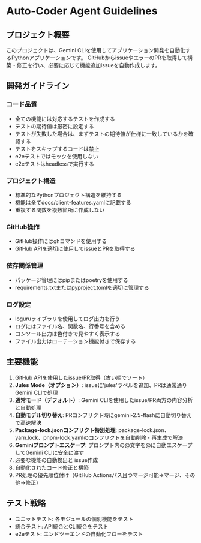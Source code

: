 # Auto-Coder Agent Guidelines

## プロジェクト概要
このプロジェクトは、Gemini CLIを使用してアプリケーション開発を自動化するPythonアプリケーションです。
GitHubからissueやエラーのPRを取得して構築・修正を行い、必要に応じて機能追加issueを自動作成します。

## 開発ガイドライン

### コード品質
- 全ての機能には対応するテストを作成する
- テストの期待値は厳密に設定する
- テストが失敗した場合は、まずテストの期待値が仕様に一致しているかを確認する
- テストをスキップするコードは禁止
- e2eテストではモックを使用しない
- e2eテストはheadlessで実行する

### プロジェクト構造
- 標準的なPythonプロジェクト構造を維持する
- 機能は全てdocs/client-features.yamlに記載する
- 重複する関数を複数箇所に作成しない

### GitHub操作
- GitHub操作にはghコマンドを使用する
- GitHub APIを適切に使用してissueとPRを取得する

### 依存関係管理
- パッケージ管理にはpipまたはpoetryを使用する
- requirements.txtまたはpyproject.tomlを適切に管理する

### ログ設定
- loguruライブラリを使用してログ出力を行う
- ログにはファイル名、関数名、行番号を含める
- コンソール出力は色付きで見やすく表示する
- ファイル出力はローテーション機能付きで保存する

## 主要機能
1. GitHub APIを使用したissue/PR取得（古い順でソート）
2. **Jules Mode（オプション）**: issueに'jules'ラベルを追加、PRは通常通りGemini CLIで処理
3. **通常モード（デフォルト）**: Gemini CLIを使用したissue/PR両方の内容分析と自動処理
4. **自動モデル切り替え**: PRコンフリクト時にgemini-2.5-flashに自動切り替えで高速解決
5. **Package-lock.jsonコンフリクト特別処理**: package-lock.json、yarn.lock、pnpm-lock.yamlのコンフリクトを自動削除・再生成で解決
6. **Geminiプロンプトエスケープ**: プロンプト内の@文字を\@に自動エスケープしてGemini CLIに安全に渡す
7. 必要な機能の自動検出と issue作成
8. 自動化されたコード修正と構築
9. PR処理の優先順位付け（GitHub Actionsパス且つマージ可能→マージ、その他→修正）

## テスト戦略
- ユニットテスト: 各モジュールの個別機能をテスト
- 統合テスト: API統合とCLI統合をテスト
- e2eテスト: エンドツーエンドの自動化フローをテスト
